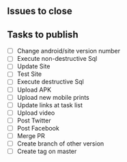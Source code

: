 ## Issues to close

<!-- Put a list of issues that will be closed -->

## Tasks to publish

- [ ] Change android/site version number
- [ ] Execute non-destructive Sql
- [ ] Update Site
- [ ] Test Site
- [ ] Execute destructive Sql
- [ ] Upload APK
- [ ] Upload new mobile prints
- [ ] Update links at task list
- [ ] Upload video
- [ ] Post Twitter
- [ ] Post Facebook
- [ ] Merge PR
- [ ] Create branch of other version
- [ ] Create tag on master
